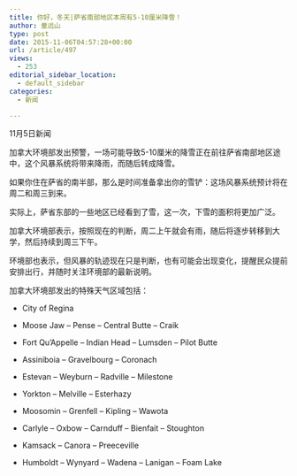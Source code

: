 ```yaml
---
title: 你好，冬天|萨省南部地区本周有5-10厘米降雪！
author: 童远山
type: post
date: 2015-11-06T04:57:28+00:00
url: /article/497
views:
  - 253
editorial_sidebar_location:
  - default_sidebar
categories:
  - 新闻

---
```

11月5日新闻

加拿大环境部发出预警，一场可能导致5-10厘米的降雪正在前往萨省南部地区途中，这个风暴系统将带来降雨，而随后转成降雪。

如果你住在萨省的南半部，那么是时间准备拿出你的雪铲：这场风暴系统预计将在周二和周三到来。

实际上，萨省东部的一些地区已经看到了雪，这一次，下雪的面积将更加广泛。

加拿大环境部表示，按照现在的判断，周二上午就会有雨，随后将逐步转移到大学，然后持续到周三下午。

环境部也表示，但风暴的轨迹现在只是判断，也有可能会出现变化，提醒民众提前安排出行，并随时关注环境部的最新说明。

加拿大环境部发出的特殊天气区域包括：

* City of Regina

* Moose Jaw &#8211; Pense &#8211; Central Butte &#8211; Craik

* Fort Qu&#8217;Appelle &#8211; Indian Head &#8211; Lumsden &#8211; Pilot Butte

* Assiniboia &#8211; Gravelbourg &#8211; Coronach

* Estevan &#8211; Weyburn &#8211; Radville &#8211; Milestone

* Yorkton &#8211; Melville &#8211; Esterhazy

* Moosomin &#8211; Grenfell &#8211; Kipling &#8211; Wawota

* Carlyle &#8211; Oxbow &#8211; Carnduff &#8211; Bienfait &#8211; Stoughton

* Kamsack &#8211; Canora &#8211; Preeceville

* Humboldt &#8211; Wynyard &#8211; Wadena &#8211; Lanigan &#8211; Foam Lake